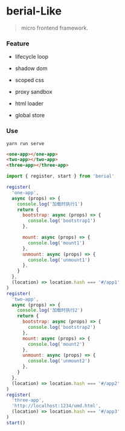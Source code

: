 # berial-Like

> micro frontend framework.

### Feature

- lifecycle loop

- shadow dom

- scoped css

- proxy sandbox

- html loader

- global store

### Use

```shell
yarn run serve
```

```html
<one-app></one-app>
<two-app></two-app>
<three-app></three-app>
```

```js
import { register, start } from 'berial'

register(
  'one-app',
  async (props) => {
    console.log('加载时执行1')
    return {
      bootstrap: async (props) => {
        console.log('bootstrap1')
      },

      mount: async (props) => {
        console.log('mount1')
      },
      unmount: async (props) => {
        console.log('unmount1')
      },
    }
  },
  (location) => location.hash === '#/app1'
)
register(
  'two-app',
  async (props) => {
    console.log('加载时执行2')
    return {
      bootstrap: async (props) => {
        console.log('bootstrap2')
      },
      mount: async (props) => {
        console.log('mount2')
      },
      unmount: async (props) => {
        console.log('unmount2')
      },
    }
  },
  (location) => location.hash === '#/app2'
)
register(
  'three-app',
  'http://localhost:1234/umd.html',
  (location) => location.hash === '#/app3'
)
start()
```
